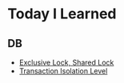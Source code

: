 # Today I Learned

## DB

- [Exclusive Lock, Shared Lock][exclusive-shared-lock]
- [Transaction Isolation Level][transaction-isolation-level]

[db]: ./database
[exclusive-shared-lock]: ./database/exclusive-shared-lock.md
[transaction-isolation-level]: ./database/transaction-isolation-level.md